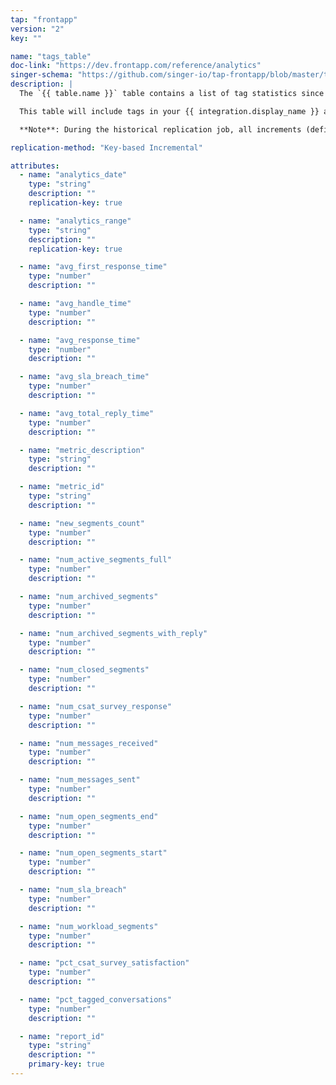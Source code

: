 ```yaml
---
tap: "frontapp"
version: "2"
key: ""

name: "tags_table"
doc-link: "https://dev.frontapp.com/reference/analytics"
singer-schema: "https://github.com/singer-io/tap-frontapp/blob/master/tap_frontapp/schemas/tags_table.json"
description: |
  The `{{ table.name }}` table contains a list of tag statistics since the last completed replication job through the most recent iteration of the defined [**Incremental Range**](#add-stitch-data-source) (day or hour).

  This table will include tags in your {{ integration.display_name }} account.

  **Note**: During the historical replication job, all increments (defined using the **Incremental Range** setting) since the **Start Date** will be replicated. This will result in the first record for this table being an aggregated record across all tags.

replication-method: "Key-based Incremental"

attributes:
  - name: "analytics_date"
    type: "string"
    description: ""
    replication-key: true

  - name: "analytics_range"
    type: "string"
    description: ""
    replication-key: true

  - name: "avg_first_response_time"
    type: "number"
    description: ""

  - name: "avg_handle_time"
    type: "number"
    description: ""

  - name: "avg_response_time"
    type: "number"
    description: ""

  - name: "avg_sla_breach_time"
    type: "number"
    description: ""

  - name: "avg_total_reply_time"
    type: "number"
    description: ""

  - name: "metric_description"
    type: "string"
    description: ""

  - name: "metric_id"
    type: "string"
    description: ""

  - name: "new_segments_count"
    type: "number"
    description: ""

  - name: "num_active_segments_full"
    type: "number"
    description: ""

  - name: "num_archived_segments"
    type: "number"
    description: ""

  - name: "num_archived_segments_with_reply"
    type: "number"
    description: ""

  - name: "num_closed_segments"
    type: "number"
    description: ""

  - name: "num_csat_survey_response"
    type: "number"
    description: ""

  - name: "num_messages_received"
    type: "number"
    description: ""

  - name: "num_messages_sent"
    type: "number"
    description: ""

  - name: "num_open_segments_end"
    type: "number"
    description: ""

  - name: "num_open_segments_start"
    type: "number"
    description: ""

  - name: "num_sla_breach"
    type: "number"
    description: ""

  - name: "num_workload_segments"
    type: "number"
    description: ""

  - name: "pct_csat_survey_satisfaction"
    type: "number"
    description: ""

  - name: "pct_tagged_conversations"
    type: "number"
    description: ""

  - name: "report_id"
    type: "string"
    description: ""
    primary-key: true
---
```

